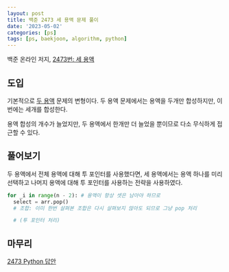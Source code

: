 ```yaml
---
layout: post
title: 백준 2473 세 용액 문제 풀이
date: '2023-05-02'
categories: [ps]
tags: [ps, baekjoon, algorithm, python]
---
```


백준 온라인 저지, [2473번: 세 용액](https://www.acmicpc.net/problem/2473)

## 도입

기본적으로 [두 용액](https://www.acmicpc.net/problem/2470) 문제의 변형이다. 두 용액 문제에서는 용액을 두개만 합성하지만, 이번에는 세개를 합성한다.  

용액 합성의 개수가 늘었지만, 두 용액에서 한개만 더 늘었을 뿐이므로 다소 무식하게 접근할 수 있다.  

## 풀어보기

두 용액에서 전체 용액에 대해 투 포인터를 사용했다면, 세 용액에서는 용액 하나를 미리 선택하고 나머지 용액에 대해 투 포인터를 사용하는 전략을 사용하였다.  

```python
for _i in range(n - 2): # 용액이 항상 셋은 남아야 하므로
  select = arr.pop()
  # 조합: 이미 한번 살펴본 조합은 다시 살펴보지 않아도 되므로 그냥 pop 처리

  # (투 포인터 처리)
```

## 마무리

[2473 Python 답안](https://github.com/ShapeLayer/training/blob/main/tasks/online_judge/baekjoon/python/2473.py)  

